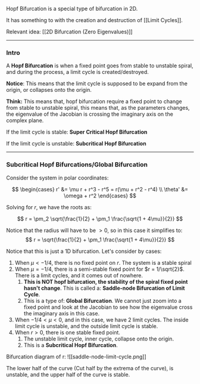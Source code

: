 Hopf Bifurcation is a special type of bifurcation in 2D. 

It has something to with the creation and destruction of [[Limit Cycles]]. 

Relevant idea: [[2D Bifurcation (Zero Eigenvalues)]]

---

### Intro

A **Hopf Bifurcation** is when a fixed point goes from stable to unstable spiral, and during the process, a limit cycle is created/destroyed. 

**Notice**: This means that the limit cycle is supposed to be expand from the origin, or collapses onto the origin. 

**Think:**
This means that, hopf bifurcation require a fixed point to change from stable to unstable spiral, this means that, as the parameters changes, the eigenvalue of the Jacobian is crossing the imaginary axis on the complex plane. 

If the limit cycle is stable: **Super Critical Hopf Bifurcation**

If the limit cycle is unstable: **Subcritical Hopf Bifurcation**



---
### Subcritical Hopf Bifurcations/Global Bifurcation

Consider the system in polar coordinates: 

$$
\begin{cases}
    r' &= \mu r + r^3 - r^5 = r(\mu + r^2 - r^4)
    \\ 
    \theta' &= \omega + r^2
\end{cases}
$$  

Solving for $r$, we have the roots as: 

$$
r = \pm_2 \sqrt{\frac{1}{2} + \pm_1 \frac{\sqrt{1 + 4\mu}}{2}}
$$

Notice that the radius will have to be $>0$, so in this case it simplifies to: 
$$
r = \sqrt{\frac{1}{2} + \pm_1 \frac{\sqrt{1 + 4\mu}}{2}}
$$

Notice that this is just a 1D bifurcation. Let's consider by cases: 

1. When $\mu < -1/4$, there is no fixed point on $r$. The system is a stable spiral 
2. When $\mu = -1/4$, there is a semi-stable fixed point for $r = 1/\sqrt{2}$. There is a limit cycles, and it comes out of nowhere. 
   1.  **This is NOT hopf bifurcation, the stability of the spiral fixed point hasn't change**. This is called a: **Saddle-node Bifurcation of Limit Cycle**. 
   2.  This is a type of: **Global Bifurcation**. We cannot just zoom into a fixed point and look at the Jacobian to see how the eigenvalue cross the imaginary axis in this case. 
3.  When $-1/4 < \mu < 0$, and in this case, we have 2 limit cycles. The inside limit cycle is unstable, and the outside limit cycle is stable.
4.  When $r> 0$, there is one stable fixed point. 
	1.  The unstable limit cycle, inner cycle, collapse onto the origin. 
	2.  This is a **Subcritical Hopf Bifurcation**. 

Bifurcation diagram of r: 
![[saddle-node-limit-cycle.png]]

The lower half of the curve (Cut half by the extrema of the curve), is unstable, and the upper half of the curve is stable. 

